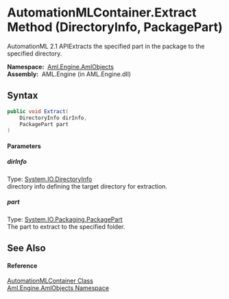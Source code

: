 AutomationMLContainer.Extract Method (DirectoryInfo, PackagePart)
=================================================================
AutomationML 2.1 APIExtracts the specified part in the package to the specified directory.

  **Namespace:**  [Aml.Engine.AmlObjects][1]  
  **Assembly:**  AML.Engine (in AML.Engine.dll)

Syntax
------

```csharp
public void Extract(
	DirectoryInfo dirInfo,
	PackagePart part
)
```

#### Parameters

##### *dirInfo*
Type: [System.IO.DirectoryInfo][2]  
 directory info defining the target directory for extraction.

##### *part*
Type: [System.IO.Packaging.PackagePart][3]  
 The part to extract to the specified folder.


See Also
--------

#### Reference
[AutomationMLContainer Class][4]  
[Aml.Engine.AmlObjects Namespace][1]  

[1]: ../README.md
[2]: https://docs.microsoft.com/dotnet/api/system.io.directoryinfo
[3]: https://docs.microsoft.com/dotnet/api/system.io.packaging.packagepart
[4]: README.md
[5]: https://www.automationml.org
[6]: ../../icons/logoShade.png